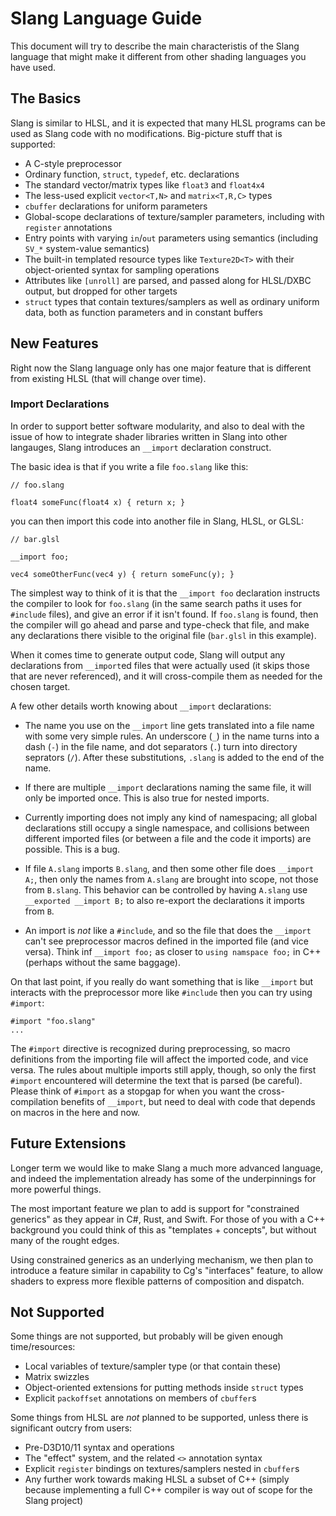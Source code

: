 Slang Language Guide
====================

This document will try to describe the main characteristis of the Slang language that might make it different from other shading languages you have used.

The Basics
----------

Slang is similar to HLSL, and it is expected that many HLSL programs can be used as Slang code with no modifications.
Big-picture stuff that is supported:

* A C-style preprocessor
* Ordinary function, `struct`, `typedef`, etc. declarations
* The standard vector/matrix types like `float3` and `float4x4`
* The less-used explicit `vector<T,N>` and `matrix<T,R,C>` types
* `cbuffer` declarations for uniform parameters
* Global-scope declarations of texture/sampler parameters, including with `register` annotations
* Entry points with varying `in`/`out` parameters using semantics (including `SV_*` system-value semantics)
* The built-in templated resource types like `Texture2D<T>` with their object-oriented syntax for sampling operations
* Attributes like `[unroll]` are parsed, and passed along for HLSL/DXBC output, but dropped for other targets
* `struct` types that contain textures/samplers as well as ordinary uniform data, both as function parameters and in constant buffers

New Features
------------

Right now the Slang language only has one major feature that is different from existing HLSL (that will change over time).

### Import Declarations

In order to support better software modularity, and also to deal with the issue of how to integrate shader libraries written in Slang into other langauges, Slang introduces an `__import` declaration construct.

The basic idea is that if you write a file `foo.slang` like this:

```
// foo.slang

float4 someFunc(float4 x) { return x; }
```

you can then import this code into another file in Slang, HLSL, or GLSL:

```
// bar.glsl

__import foo;

vec4 someOtherFunc(vec4 y) { return someFunc(y); }
```

The simplest way to think of it is that the `__import foo` declaration instructs the compiler to look for `foo.slang` (in the same search paths it uses for `#include` files), and give an error if it isn't found.
If `foo.slang` is found, then the compiler will go ahead and parse and type-check that file, and make any declarations there visible to the original file (`bar.glsl` in this example).

When it comes time to generate output code, Slang will output any declarations from `__import`ed files that were actually used (it skips those that are never referenced), and it will cross-compile them as needed for the chosen target.

A few other details worth knowing about `__import` declarations:

* The name you use on the `__import` line gets translated into a file name with some very simple rules. An underscore (`_`) in the name turns into a dash (`-`) in the file name, and dot separators (`.`) turn into directory seprators (`/`). After these substitutions, `.slang` is added to the end of the name.

* If there are multiple `__import` declarations naming the same file, it will only be imported once. This is also true for nested imports.

* Currently importing does not imply any kind of namespacing; all global declarations still occupy a single namespace, and collisions between different imported files (or between a file and the code it imports) are possible. This is a bug.

* If file `A.slang` imports `B.slang`, and then some other file does `__import A;`, then only the names from `A.slang` are brought into scope, not those from `B.slang`. This behavior can be controlled by having `A.slang` use `__exported __import B;` to also re-export the declarations it imports from `B`.

* An import is *not* like a `#include`, and so the file that does the `__import` can't see preprocessor macros defined in the imported file (and vice versa). Think inf `__import foo;` as closer to `using namspace foo;` in C++ (perhaps without the same baggage).

On that last point, if you really do want something that is like `__import` but interacts with the preprocessor more like `#include` then you can try using `#import`:

```
#import "foo.slang"
...
```

The `#import` directive is recognized during preprocessing, so macro definitions from the importing file will affect the imported code, and vice versa.
The rules about multiple imports still apply, though, so only the first `#import` encountered will determine the text that is parsed (be careful).
Please think of `#import` as a stopgap for when you want the cross-compilation benefits of `__import`, but need to deal with code that depends on macros in the here and now.

Future Extensions
-----------------

Longer term we would like to make Slang a much more advanced language, and indeed the implementation already has some of the underpinnings for more powerful things.

The most important feature we plan to add is support for "constrained generics" as they appear in C#, Rust, and Swift.
For those of you with a C++ background you could think of this as "templates + concepts", but without many of the rought edges.

Using constrained generics as an underlying mechanism, we then plan to introduce a feature similar in capability to Cg's "interfaces" feature, to allow shaders to express more flexible patterns of composition and dispatch.


Not Supported
-------------

Some things are not supported, but probably will be given enough time/resources:

* Local variables of texture/sampler type (or that contain these)
* Matrix swizzles
* Object-oriented extensions for putting methods inside `struct` types
* Explicit `packoffset` annotations on members of `cbuffer`s

Some things from HLSL are *not* planned to be supported, unless there is significant outcry from users:

* Pre-D3D10/11 syntax and operations
* The "effect" system, and the related `<>` annotation syntax
* Explicit `register` bindings on textures/samplers nested in `cbuffer`s
* Any further work towards making HLSL a subset of C++ (simply because implementing a full C++ compiler is way out of scope for the Slang project)
